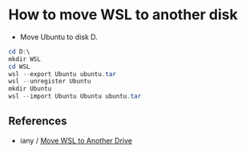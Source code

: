 # How to move WSL to another disk

- Move Ubuntu to disk D.

```powershell
cd D:\
mkdir WSL
cd WSL
wsl --export Ubuntu ubuntu.tar
wsl --unregister Ubuntu
mkdir Ubuntu
wsl --import Ubuntu Ubuntu ubuntu.tar
```

## References

- iany / [Move WSL to Another Drive](https://blog.iany.me/2020/06/move-wsl-to-another-drive/)
